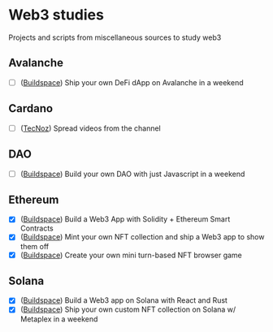 # Web3 studies
Projects and scripts from miscellaneous sources to study web3

## Avalanche
- [ ] ([Buildspace](https://buildspace.so/)) Ship your own DeFi dApp on Avalanche in a weekend

## Cardano
- [ ] ([TecNoz](https://www.youtube.com/c/danicuki)) Spread videos from the channel

## DAO
- [ ] ([Buildspace](https://buildspace.so/)) Build your own DAO with just Javascript in a weekend

## Ethereum
- [x] ([Buildspace](https://buildspace.so/)) Build a Web3 App with Solidity + Ethereum Smart Contracts
- [x] ([Buildspace](https://buildspace.so/)) Mint your own NFT collection and ship a Web3 app to show them off 
- [x] ([Buildspace](https://buildspace.so/)) Create your own mini turn-based NFT browser game

## Solana
- [x] ([Buildspace](https://buildspace.so/)) Build a Web3 app on Solana with React and Rust
- [x] ([Buildspace](https://buildspace.so/)) Ship your own custom NFT collection on Solana w/ Metaplex in a weekend